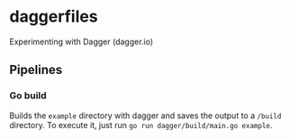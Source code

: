 # daggerfiles

Experimenting with Dagger (dagger.io)

## Pipelines

### Go build
Builds the `example` directory with dagger and saves the output to a `/build` directory.
To execute it, just run `go run dagger/build/main.go example`.

